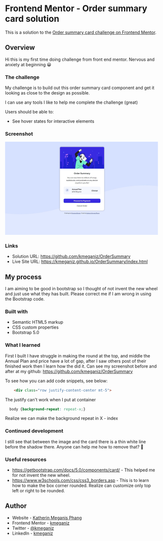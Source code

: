 # Frontend Mentor - Order summary card solution

This is a solution to the [Order summary card challenge on Frontend Mentor](https://www.frontendmentor.io/challenges/order-summary-component-QlPmajDUj).

## Overview

Hi this is my first time doing challenge from front end mentor. Nervous and anxiety at beginning :grinning:

### The challenge

My challenge is to build out this order summary card component and get it looking as close to the design as possible.

I can use any tools I like to help me complete the challenge (great) 

Users should be able to:

- See hover states for interactive elements

### Screenshot
![This is the screenshot](https://github.com/kmeganiz/OrderSummary/blob/main/Screenshot_desktop_1440x900_after.jpg)

### Links

- Solution URL: https://github.com/kmeganiz/OrderSummary
- Live Site URL: https://kmeganiz.github.io/OrderSummary/index.html

## My process

I am aiming to be good in bootstrap so I thought of not invent the new wheel and just use what they has built. Please correct me if I am wrong in using the Bootstrap code.

### Built with

- Semantic HTML5 markup
- CSS custom properties
- Bootstrap 5.0

### What I learned

  First I built I have struggle in making the round at the top, and middle the Annual Plan and price have a lot of gap, after I saw others post of their finished work then I learn how the did it. Can see my screenshot before and after at my github: https://github.com/kmeganiz/OrderSummary


To see how you can add code snippets, see below:

```html
    <div class="row justify-content-center mt-5">
```
The justify can't work when I put at container

```css
  body {background-repeat: repeat-x;}
```
Realize we can make the background repeat in X - index

### Continued development

I still see that between the image and the card there is a thin white line before the shadow there. Anyone can help me how to remove that? :pleading_face:

### Useful resources

- https://getbootstrap.com/docs/5.0/components/card/ - This helped me for not invent the new wheel.
- https://www.w3schools.com/css/css3_borders.asp - This is to learn how to make the box corner rounded. Realize can customize only top left or right to be rounded.

## Author

- Website - [Katherin Meganis Phang](https://www.kmeganiz.com)
- Frontend Mentor - [kmeganiz](https://www.frontendmentor.io/profile/kmeganiz)
- Twitter - [@kmeganiz](https://www.twitter.com/kmeganiz)
- LinkedIn - [kmeganiz](https://www.linkedin.com/in/kmeganiz/)
